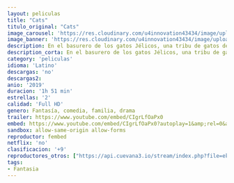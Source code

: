 ```yaml
---
layout: peliculas
title: "Cats"
titulo_original: "Cats"
image_carousel: 'https://res.cloudinary.com/u4innovation43434/image/upload/v1584929010/cats-min_ktohk7.jpg'
image_banner: 'https://res.cloudinary.com/u4innovation43434/image/upload/v1584929011/cats-banner-min_epdxv7.jpg'
description: En el basurero de los gatos Jélicos, una tribu de gatos deberá decidir como cada año cuál ascenderá a una nueva vida jelical. Allí conoceremos a la gata blanca Victoria (Francesca Hayward), a Old Deuteronomy (Judi Dench) que es quien decide qué gato será el elegido, además de al misterioso Mr. Mistoffelees (Laurie Davidson), al rockero Rum Tum Tugger (Jason Derulo), al refinado Bustopher Jones (James Corden), junto con Grizabella (Jennifer Hudson), Macavity (Idris Elba), Jennyanydots (Rebel Wilson), Gus (Ian McKellen) y Bombalurina (Taylor Swift). Esta película es la adaptación del famoso musical de Broadway Cats basado en la obra de Andrew Lloyd Webber, inspirada a su vez en una colección de poemas de T. S. Eliot.
description_corta: En el basurero de los gatos Jélicos, una tribu de gatos deberá decidir como cada año cuál ascenderá a una nueva vida jelical. Allí conoceremos a la gata blanca Victoria (Francesca Hayward), a Old Deuteronomy (Judi Dench) que es ...
category: 'peliculas'
idioma: 'Latino'
descargas: 'no'
descargas2:
anio: '2019'
duracion: '1h 51 min'
estrellas: '2'
calidad: 'Full HD'
genero: Fantasía, comedia, familia, drama
trailer: https://www.youtube.com/embed/CIgrLfOaPx0
embed: https://www.youtube.com/embed/CIgrLfOaPx0?autoplay=1&amp;rel=0&amp;hd=1&border=0&wmode=opaque&enablejsapi=1&modestbranding=1&controls=1&showinfo=0
sandbox: allow-same-origin allow-forms
reproductor: fembed
netflix: 'no'
clasificacion: '+9'
reproductores_otros: ["https://api.cuevana3.io/stream/index.php?file=ek5lbm9xYWNrS0xYMTZLa2xNbkdvY3ZTb3BtZng4TGp6ZFpobGFMUGtOelcwcUZmbWRIVzRkakVuS0JnbEplcG1KUnNZSlRTMGViVTBxZGdsdEhPb3JMS1puNk11YkhnejVXdFlLRFNsWmJheEorYmw5R2wyTmZIbUd4a2w1bW5uSmxrYVdhWA","Latino","https://gdriveplayer.me/embed2.php?link=lirNQEAlExSGNgE%252F7L5%252BzgdC9P9JAIWpxTDfCq25eetoTGtIDzSfkDlkHcslx5zBBYFmdmoI2VwSf8mw%252BvoxgkHCps7cpLgu9EOWn%252F4Ow4BbzRYhndXPjG1GKWFeXxc3ltUU631L57U13KWHpEfjTd%252FvqY5XTSuiN5QHdnV1x01H%252FA0XTEsWlURjEgIqDimF0m2Yp5Gp7LKo2LjNdpbQju","Latino","https://player.premiumstream.live/player.php?id=MTc2Ng","Latino","https://mstream.website/wpzgwf6wjxfm","Latino","https://mstream.website/zi1i2olpszna","Latino","https://jawcloud.co/embed-uj5rwt6z2v6j.html","Latino"]
tags:
- Fantasia
---
```













